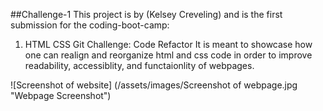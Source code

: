 ##Challenge-1
This project is by (Kelsey Creveling) and is the first submission for the coding-boot-camp:
1. HTML CSS Git Challenge: Code Refactor
It is meant to showcase how one can realign and reorganize html and css code in order to improve readability, accessiblity, and functaionlity of webpages. 

![Screenshot of website] (/assets/images/Screenshot of webpage.jpg "Webpage Screenshot")